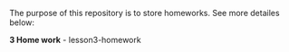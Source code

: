 The purpose of this repository is to store homeworks. See more detailes below:

**3 Home work** - lesson3-homework